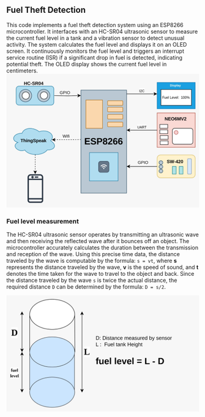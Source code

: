 ## Fuel Theft Detection
This code implements a fuel theft detection system using an ESP8266 microcontroller. It interfaces with an HC-SR04 ultrasonic sensor to measure the current fuel level in a tank and a vibration sensor to detect unusual activity. The system calculates the fuel level and displays it on an OLED screen. It continuously monitors the fuel level and triggers an interrupt service routine (ISR) if a significant drop in fuel is detected, indicating potential theft. The OLED display shows the current fuel level in centimeters.
![Prototype](./images/FTD.jpeg)

### Fuel level measurement
The HC-SR04 ultrasonic sensor operates by transmitting an ultrasonic wave and then receiving the reflected wave after it bounces off an object. The microcontroller accurately calculates the duration between the transmission and reception of the wave. Using this precise time data, the distance traveled by the wave is computable by the formula: `s = vt`, where **s** represents the distance traveled by the wave, **v** is the speed of sound, and **t** denotes the time taken for the wave to travel to the object and back. Since the distance traveled by the wave `s` is twice the actual distance, the required distance `D` can be determined by the formula: `D = s/2`.

![Prototype](./images/Fuellevel.jpeg)
